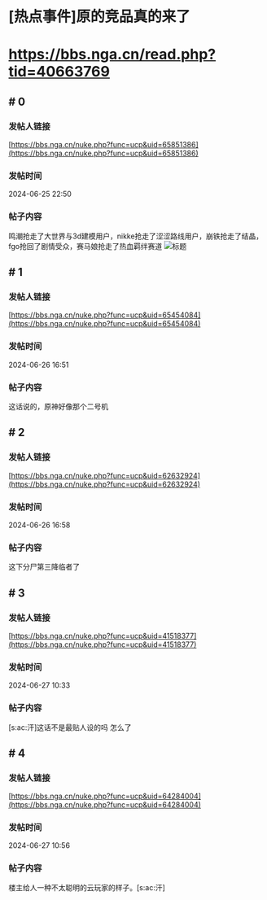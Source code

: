 # [热点事件]原的竞品真的来了
# https://bbs.nga.cn/read.php?tid=40663769

## \# 0
### 发帖人链接
[https://bbs.nga.cn/nuke.php?func=ucp&uid=65851386](https://bbs.nga.cn/nuke.php?func=ucp&uid=65851386)
### 发帖时间
2024-06-25 22:50
### 帖子内容
鸣潮抢走了大世界与3d建模用户，nikke抢走了涩涩路线用户，崩铁抢走了结晶，fgo抢回了剧情受众，赛马娘抢走了热血羁绊赛道  ![标题](https://img.nga.178.com/attachments/mon_202406/25/l2Q19j-34t5KbToS8w-6m.jpg)
## \# 1
### 发帖人链接
[https://bbs.nga.cn/nuke.php?func=ucp&uid=65454084](https://bbs.nga.cn/nuke.php?func=ucp&uid=65454084)
### 发帖时间
2024-06-26 16:51
### 帖子内容
这话说的，原神好像那个二号机
## \# 2
### 发帖人链接
[https://bbs.nga.cn/nuke.php?func=ucp&uid=62632924](https://bbs.nga.cn/nuke.php?func=ucp&uid=62632924)
### 发帖时间
2024-06-26 16:58
### 帖子内容
这下分尸第三降临者了
## \# 3
### 发帖人链接
[https://bbs.nga.cn/nuke.php?func=ucp&uid=41518377](https://bbs.nga.cn/nuke.php?func=ucp&uid=41518377)
### 发帖时间
2024-06-27 10:33
### 帖子内容
[s:ac:汗]这话不是最贴人设的吗 怎么了
## \# 4
### 发帖人链接
[https://bbs.nga.cn/nuke.php?func=ucp&uid=64284004](https://bbs.nga.cn/nuke.php?func=ucp&uid=64284004)
### 发帖时间
2024-06-27 10:56
### 帖子内容
楼主给人一种不太聪明的云玩家的样子。[s:ac:汗]
